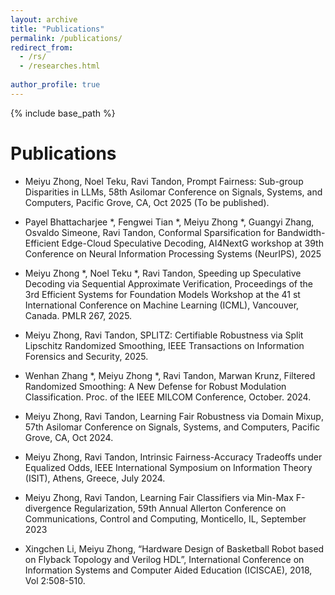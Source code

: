 ```yaml
---
layout: archive
title: "Publications"
permalink: /publications/
redirect_from: 
  - /rs/
  - /researches.html
  
author_profile: true
---
```


{% include base_path %}




Publications
============

* Meiyu Zhong, Noel Teku, Ravi Tandon, Prompt Fairness: Sub-group Disparities in LLMs, 58th Asilomar Conference on Signals, Systems, and Computers, Pacific Grove, CA, Oct 2025 (To be published).

* Payel Bhattacharjee *, Fengwei Tian *, Meiyu Zhong *, Guangyi Zhang, Osvaldo Simeone, Ravi Tandon, Conformal Sparsification for Bandwidth-Efficient Edge-Cloud Speculative Decoding, AI4NextG workshop at 39th Conference on Neural Information Processing Systems (NeurIPS), 2025

* Meiyu Zhong *, Noel Teku *, Ravi Tandon, Speeding up Speculative Decoding via Sequential Approximate Verification, Proceedings of the 3rd Efficient Systems for Foundation Models Workshop at the 41 st International Conference on Machine Learning (ICML), Vancouver, Canada. PMLR 267, 2025.

* Meiyu Zhong, Ravi Tandon, SPLITZ: Certifiable Robustness via Split Lipschitz Randomized Smoothing, IEEE Transactions on Information Forensics and Security, 2025.
  
* Wenhan Zhang *, Meiyu Zhong *, Ravi Tandon, Marwan Krunz, Filtered Randomized Smoothing: A New Defense for Robust Modulation Classification. Proc. of the IEEE MILCOM Conference, October. 2024. 

* Meiyu Zhong, Ravi Tandon, Learning Fair Robustness via Domain Mixup, 57th Asilomar Conference on Signals, Systems, and Computers, Pacific Grove, CA, Oct 2024.

* Meiyu Zhong, Ravi Tandon, Intrinsic Fairness-Accuracy Tradeoffs under Equalized Odds, IEEE International Symposium on Information Theory (ISIT), Athens, Greece, July 2024.
  
* Meiyu Zhong, Ravi Tandon, Learning Fair Classifiers via Min-Max F-divergence Regularization, 59th Annual Allerton Conference on Communications, Control and Computing, Monticello, IL, September 2023
  
* Xingchen Li, Meiyu Zhong, “Hardware Design of Basketball Robot based on Flyback Topology and Verilog HDL”, International Conference on Information Systems and Computer Aided Education (ICISCAE), 2018, Vol 2:508-510.
